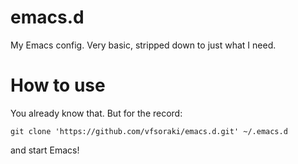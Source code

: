 # emacs.d
My Emacs config. Very basic, stripped down to just what I need.

# How to use
You already know that. But for the record:

```
git clone 'https://github.com/vfsoraki/emacs.d.git' ~/.emacs.d
```

and start Emacs!
